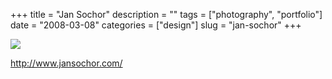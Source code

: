 +++
title = "Jan Sochor"
description = ""
tags = ["photography", "portfolio"]
date = "2008-03-08"
categories = ["design"]
slug = "jan-sochor"
+++


 

  <div id="screens-thumbs" class="clearfix">
    <div class="txt-center" id="design-submission"><a href="http://www.jansochor.com/"><img id='bluga-thumbnail-848' class='bluga-thumbnail large' src='//media.konigi.com/bluga/
wt47f2790d5bba5_0.jpg'/></a></div>  
  </div>   
<p><a href="http://www.jansochor.com/">http://www.jansochor.com/</a></p>




